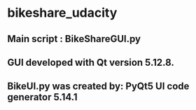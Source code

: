# bikeshare_udacity

## Main script : BikeShareGUI.py
## GUI developed with Qt version 5.12.8.
## BikeUI.py was created by: PyQt5 UI code generator 5.14.1
